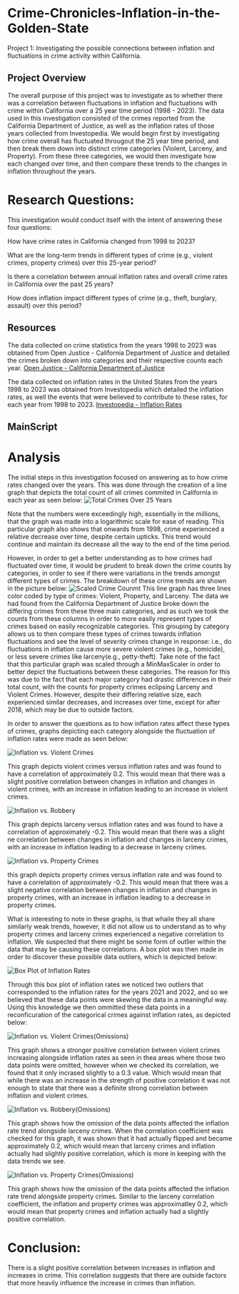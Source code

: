 # Crime-Chronicles-Inflation-in-the-Golden-State
Project 1: Investigating the possible connections between inflation and fluctuations in crime activity within California.



## Project Overview
The overall purpose of this project was to investigate as to whether there was a correlation between fluctuations in inflation and fluctuations with crime within California over a 25 year time period (1998 - 2023). The data used in this investigation consisted of the crimes reported from the California Department of Justice, as well as the inflation rates of those years collected from Investopedia. We would begin first by investigating how crime overall has fluctuated througout the 25 year time period, and then break them down into distinct crime categories (Violent, Larceny, and Property). From these three categories, we would then investigate how each changed over time, and then compare these trends to the changes in inflation throughout the years. 

# Research Questions:
This investigation would conduct itself with the intent of answering these four questions:

How have crime rates in California changed from 1998 to 2023?

What are the long-term trends in different types of crime (e.g., violent crimes, property crimes) over this 25-year period?

Is there a correlation between annual inflation rates and overall crime rates in California over the past 25 years?

How does inflation impact different types of crime (e.g., theft, burglary, assault) over this period?

## Resources
The data collected on crime statistics from the years 1998 to 2023 was obtained from Open Justice - California Department of Justice and detailed the crimes broken down into categories and their respective counts each year. [Open Justice - California Department of Justice](https://github.com/EdGonz44/Crime-Chronicles-Inflation-in-the-Golden-State/blob/main/group_project/Resources/US_Inflation_Rates_1998_to_2023.csv)

The data collected on inflation rates in the United States from the years 1998 to 2023 was obtained from Investopedia which detailed the inflation rates, as well the events that were believed to contribute to these rates, for each year from 1998 to 2023. [Investopedia - Inflation Rates](https://github.com/EdGonz44/Crime-Chronicles-Inflation-in-the-Golden-State/blob/main/group_project/Resources/US_Inflation_Rates_1998_to_2023.csv)

## MainScript

# Analysis
The initial steps in this investigation focused on answering as to how crime rates changed over the years. This was done through the creation of a line graph that depicts the total count of all crimes commited in California in each year as seen below:
![Total Crimes Over 25 Years](https://github.com/EdGonz44/Crime-Chronicles-Inflation-in-the-Golden-State/blob/main/group_project/Crime_Chron_images/Total%20Crimes(25%20Years).png)

Note that the numbers were exceedingly high, essentially in the millions, that the graph was made into a logarithmic scale for ease of reading. This particular graph also shows that onwards from 1998, crime experienced a relative decrease over time, despite certain upticks. This trend would continue and maintain its decrease all the way to the end of the time period.

However, in order to get a better understanding as to how crimes had fluctuated over time, it would be prudent to break down the crime counts by categories, in order to see if there were variations in the trends amongst different types of crimes. The breakdown of these crime trends are shown in the picture below:
![Scaled Crime Counmt](https://github.com/EdGonz44/Crime-Chronicles-Inflation-in-the-Golden-State/blob/main/group_project/Crime_Chron_images/Scaled%20Crime%20Count.png)
This line graph has three lines color coded by type of crimes: Violent, Property, and Larceny. The data we had found from the California Department of Justice broke down the differing crimes from these three main categories, and as such we took the counts from these columns in order to more easily represent types of crimes based on easily recognizable categories. This grouping by category allows us to then compare these types of crimes towards inflation fluctuations and see the level of severity crimes change in response: i.e., do fluctuations in inflation cause more severe violent crimes (e.g., homicide), or less severe crimes like larceny(e.g., petty-theft). Take note of the fact that this particular graph was scaled through a MinMaxScaler in order to better depict the fluctuations between these categories. The reason for this was due to the fact that each major category had drastic differences in their total count, with the counts for property crimes eclipsing Larceny and Violent Crimes. However, despite their differing relative size, each experienced similar decreases, and increases over time, except for after 2018, which may be due to outside factors.

In order to answer the questions as to how inflation rates affect these types of crimes, graphs depicting each category alongside the fluctuation of inflation rates were made as seen below:

![Inflation vs. Violent Crimes](https://github.com/EdGonz44/Crime-Chronicles-Inflation-in-the-Golden-State/blob/main/group_project/Crime_Chron_images/Inflation%20vs%20Violent%20Crimes.png)

This graph depicts violent crimes versus inflation rates and was found to have a correlation of approximately 0.2. This would mean that there was a slight positive correlation between changes in inflation and changes in violent crimes, with an increase in inflation leading to an increase in violent crimes.

![Inflation vs. Robbery](https://github.com/EdGonz44/Crime-Chronicles-Inflation-in-the-Golden-State/blob/main/group_project/Crime_Chron_images/Inflation%20vs.%20Robbery.png)

This graph depicts larceny versus inflation rates and was found to have a correlation of approximately -0.2. This would mean that there was a slight ne correlation between changes in inflation and changes in larceny crimes, with an increase in inflation leading to a decrease in larceny crimes.

![Inflation vs. Property Crimes](https://github.com/EdGonz44/Crime-Chronicles-Inflation-in-the-Golden-State/blob/main/group_project/Crime_Chron_images/Inflation%20vs.%20Property%20Crimes.png)

this graph depicts property crimes versus inflation rate and was found to have a correlation of approximately -0.2. This would mean that there was a slight negative correlation between changes in inflation and changes in property crimes, with an increase in inflation leading to a decrease in property crimes.

What is interesting to note in these graphs, is that whaile they all share similarly weak trends, however, it did not allow us to understand as to why property crimes and larceny crimes experienced a negative correlation to inflation. We suspected that there might be some form of outlier within the data that may be causing these correlations. A box plot was then made in order to discover these possible data outliers, which is depicted below:

![Box Plot of Inflation Rates](https://github.com/EdGonz44/Crime-Chronicles-Inflation-in-the-Golden-State/blob/main/group_project/Crime_Chron_images/Box%20Plot%20of%20Inflation%20Rate.png)

Through this box plot of inflation rates we noticed two outliers that corresponded to the inflation rates for the years 2021 and 2022, and so we believed that these data points were skewing the data in a meaningful way. Using this knowledge we then ommitted these data points in a reconficuration of the categorical crimes against inflation rates, as depicted below:

![Inflation vs. Violent Crimes(Omissions)](https://github.com/EdGonz44/Crime-Chronicles-Inflation-in-the-Golden-State/blob/main/group_project/Crime_Chron_images/Inflation%20vs.%20Violent%20Crimes%20(Omissions).png)

This graph shows a stronger positive correlation between violent crimes increasing alongside inflation rates as seen in thea areas where those two data points were omitted, however when we checked its correlation, we found that it only incrased slightly to a 0.3 value. Which would mean that while there was an increase in the strength of positive correlation it was not enough to state that there was a definite strong correlation between inflation and violent crimes.

![Inflation vs. Robbery(Omissions)](https://github.com/EdGonz44/Crime-Chronicles-Inflation-in-the-Golden-State/blob/main/group_project/Crime_Chron_images/Inflation%20vs.%20Robbery%20(Omissions).png)

This graph shows how the omission of the data points affected the inflation rate trend alongside larceny crimes. When the correlation coefficient was checked for this graph, it was shown that it had actually flipped and became approximately 0.2, which would mean that larceny crimes and inflation actually had slightly positive correlation, which is more in keeping with the data trends we see.

![Inflation vs. Property Crimes(Omissions)](https://github.com/EdGonz44/Crime-Chronicles-Inflation-in-the-Golden-State/blob/main/group_project/Crime_Chron_images/Inflation%20vs.%20Property%20Crimes%20(Omissions).png)

This graph shows how the omission of the data points affected the inflation rate trend alongside property crimes. Similar to the larceny correlation coefficient, the inflation and property crimes was approximatley 0.2, which would mean that property crimes and inflation actually had a slightly positive correlation.

# Conclusion:
There is a slight positive correlation between increases in inflation and increases in crime. This correlation suggests that there are outside factors that more heavily influence the increase in crimes than inflation.


